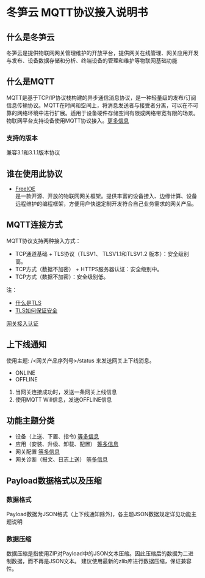 # 冬笋云 MQTT协议接入说明书

## 什么是冬笋云

冬笋云是提供物联网网关管理维护的开放平台，提供网关在线管理、网关应用开发与发布、设备数据存储和分析、终端设备的管理和维护等物联网基础功能

## 什么是MQTT

MQTT是基于TCP/IP协议栈构建的异步通信消息协议，是一种轻量级的发布/订阅信息传输协议。MQTT在时间和空间上，将消息发送者与接受者分离，可以在不可靠的网络环境中进行扩展。适用于设备硬件存储空间有限或网络带宽有限的场景。物联网平台支持设备使用MQTT协议接入。[更多信息](https://mqtt.org)

### 支持的版本

兼容3.1和3.1.1版本协议

## 谁在使用此协议

* [FreeIOE](https://freeioe.org)\
    是一款开源、开放的物联网网关框架。提供丰富的设备接入、边缘计算、设备远程维护的编程框架，方便用户快速定制开发符合自己业务需求的网关产品。
  
## MQTT连接方式

MQTT协议支持两种接入方式：

* TCP通道基础 + TLS协议（TLSV1、 TLSV1.1和TLSV1.2 版本）：安全级别高。
* TCP方式（数据不加密） + HTTPS服务器认证：安全级别中。
* TCP方式（数据不加密）：安全级别低。

注：

* [什么是TLS](https://baike.baidu.com/item/TLS)
* [TLS如何保证安全](https://segmentfault.com/a/1190000007075961)
  
[网关接入认证](连接.md)

## 上下线通知

使用主题: /<网关产品序列号>/status 来发送网关上下线消息。

* ONLINE
* OFFLINE

1. 当网关连接成功时，发送一条网关上线信息
2. 使用MQTT Will信息，发送OFFLINE信息

## 功能主题分类

* 设备（上送、下置、指令) [等多信息](设备.md)
* 应用（安装、升级、卸载、配置） [等多信息](应用.md)
* 网关配置 [等多信息](网关配置.md)
* 网关诊断（报文、日志上送） [等多信息](网关诊断.md)

## Payload数据格式以及压缩

### 数据格式

Payload数据为JSON格式（上下线通知除外)，各主题JSON数据规定详见功能主题说明

### 数据压缩

数据压缩是指使用ZIP对Payload中的JSON文本压缩。因此压缩后的数据为二进制数据，而不再是JSON文本。 建议使用最新的zlib库进行数据压缩，保证兼容性。

